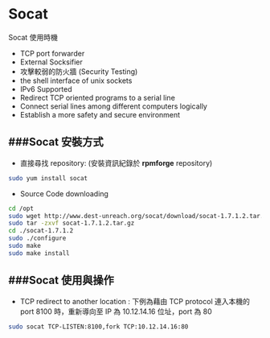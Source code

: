 # Socat

<script type="text/javascript" src="../js/general.js"></script>

Socat 使用時機

* TCP port forwarder
* External Socksifier
* 攻擊較弱的防火牆 (Security Testing)
* the shell interface of unix sockets
* IPv6 Supported
* Redirect TCP oriented programs to a serial line
* Connect serial lines among different computers logically
* Establish a more safety and secure environment

###Socat 安裝方式
---

* 直接尋找 repository: (安裝資訊紀錄於 **rpmforge** repository)

```Bash
sudo yum install socat
```

* Source Code downloading

```Bash
cd /opt
sudo wget http://www.dest-unreach.org/socat/download/socat-1.7.1.2.tar.gz
sudo tar -zxvf socat-1.7.1.2.tar.gz
cd ./socat-1.7.1.2
sudo ./configure
sudo make
sudo make install
```

###Socat 使用與操作
---

* TCP redirect to another location : 下例為藉由 TCP protocol 連入本機的 port 8100 時，重新導向至 IP 為 10.12.14.16 位址，port 為 80

```Bash
sudo socat TCP-LISTEN:8100,fork TCP:10.12.14.16:80
```









